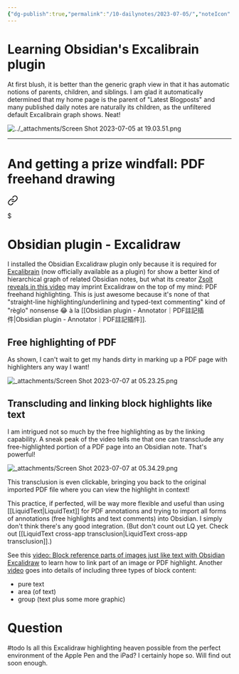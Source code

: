 ```yaml
---
{"dg-publish":true,"permalink":"/10-dailynotes/2023-07-05/","noteIcon":"2"}
---
```


# Learning Obsidian's Excalibrain plugin

At first blush, it is better than the generic graph view in that it has automatic notions of parents, children, and siblings. I am glad it automatically determined that my home page is the parent of "Latest Blogposts" and many published daily notes are naturally its children, as the unfiltered default Excalibrain graph shows. Neat!

![../_attachments/Screen Shot 2023-07-05 at 19.03.51.png](/img/user/_attachments/Screen%20Shot%202023-07-05%20at%2019.03.51.png)

---
# And getting a prize windfall: PDF freehand drawing


<div class="transclusion internal-embed is-loaded"><a class="markdown-embed-link" href="/obsidian-plugin-excalidraw/" aria-label="Open link"><svg xmlns="http://www.w3.org/2000/svg" width="24" height="24" viewBox="0 0 24 24" fill="none" stroke="currentColor" stroke-width="2" stroke-linecap="round" stroke-linejoin="round" class="svg-icon lucide-link"><path d="M10 13a5 5 0 0 0 7.54.54l3-3a5 5 0 0 0-7.07-7.07l-1.72 1.71"></path><path d="M14 11a5 5 0 0 0-7.54-.54l-3 3a5 5 0 0 0 7.07 7.07l1.71-1.71"></path></svg></a><div class="markdown-embed">

$<div class="markdown-embed-title">

# Obsidian plugin - Excalidraw

</div>



I installed the Obsidian Excalidraw plugin only because it is required for [Excalibrain](https://www.youtube.com/watch?v=rk3K4mlgOMM&list=PL6mqgtMZ4NP3dJlJLxqVm1rd3y-lWklLu) (now officially available as a plugin) for show a better kind of hierarchical graph of related Obsidian notes, but what its creator [Zsolt reveals in this video](https://www.youtube.com/watch?v=o2BD73hbUWk) may imprint Excalidraw on the top of my mind: PDF freehand highlighting. This is just awesome because it's none of that "straight-line highlighting/underlining and typed-text commenting" kind of "règlo" nonsense 😂 à la [[Obsidian plugin - Annotator｜PDF註記插件\|Obsidian plugin - Annotator｜PDF註記插件]].

## Free highlighting of PDF

As shown, I can't wait to get my hands dirty in marking up a PDF page with highlighters any way I want!

![_attachments/Screen Shot 2023-07-07 at 05.23.25.png](/img/user/_attachments/Screen%20Shot%202023-07-07%20at%2005.23.25.png)

## Transcluding and linking block highlights like text

I am intrigued not so much by the free highlighting as by the linking capability. A sneak peak of the video tells me that one can transclude any free-highlighted portion of a PDF page into an Obsidian note. That's powerful!

![_attachments/Screen Shot 2023-07-07 at 05.34.29.png](/img/user/_attachments/Screen%20Shot%202023-07-07%20at%2005.34.29.png)

This transclusion is even clickable, bringing you back to the original imported PDF file where you can view the highlight in context!

This practice, if perfected, will be way more flexible and useful than using [[LiquidText\|LiquidText]] for PDF annotations and trying to import all forms of annotations (free highlights and text comments) into Obsidian. I simply don't think there's any good integration. (But don't count out LQ yet. Check out [[LiquidText cross-app transclusion\|LiquidText cross-app transclusion]].)

See this [video: Block reference parts of images just like text with Obsidian Excalidraw](https://www.youtube.com/watch?v=yZQoJg2RCKI) to learn how to link part of an image or PDF highlight. Another [video](https://www.youtube.com/watch?v=yZQoJg2RCKI) goes into details of including three types of block content:
- pure text
- area (of text)
- group (text plus some more graphic)

# Question

#todo 
Is all this Excalidraw highlighting heaven possible from the perfect environment of the Apple Pen and the iPad? I certainly hope so. Will find out soon enough.

</div></div>
